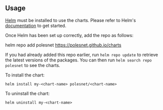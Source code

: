 ## Usage

[Helm](https://helm.sh) must be installed to use the charts.  Please refer to
Helm's [documentation](https://helm.sh/docs) to get started.

Once Helm has been set up correctly, add the repo as follows:

helm repo add polesnet https://polesnet.github.io/charts

If you had already added this repo earlier, run `helm repo update` to retrieve
the latest versions of the packages.  You can then run `helm search repo
polesnet` to see the charts.

To install the <chart-name> chart:

    helm install my-<chart-name> polesnet/<chart-name>

To uninstall the chart:

    helm uninstall my-<chart-name>